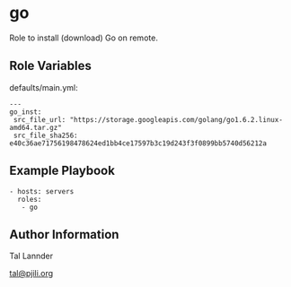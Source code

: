 go
=========

Role to install (download) Go on remote.


Role Variables
--------------

defaults/main.yml:

```
---
go_inst:
 src_file_url: "https://storage.googleapis.com/golang/go1.6.2.linux-amd64.tar.gz"
 src_file_sha256: e40c36ae71756198478624ed1bb4ce17597b3c19d243f3f0899bb5740d56212a
```


Example Playbook
----------------

```
- hosts: servers
  roles:
   - go
```


Author Information
------------------

Tal Lannder

tal@pjili.org

